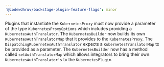 ```yaml
---
'@codewdhruv/backstage-plugin-feature-flags': minor
---
```


Plugins that instantiate the `KubernetesProxy` must now provide a parameter of the type `KubernetesProxyOptions` which includes providing a `KubernetesAuthTranslator`. 
The `KubernetesBuilder` now builds its own `KubernetesAuthTranslatorMap` that it provides to the `KubernetesProxy`. 
The `DispatchingKubernetesAuthTranslator` expects a `KubernetesTranslatorMap` to be provided as a parameter. 
The `KubernetesBuilder` now has a method called `setAuthTranslatorMap` which allows integrators to bring their own `KubernetesAuthTranslator's` to the `KubernetesPlugin`.
